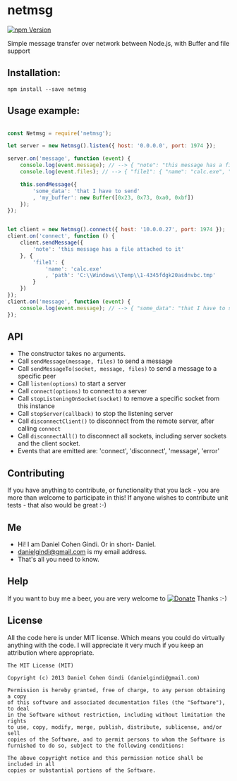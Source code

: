 # netmsg

[![npm Version](https://badge.fury.io/js/netmsg.png)](https://npmjs.org/package/netmsg)

Simple message transfer over network between Node.js, with Buffer and file support

## Installation:

```
npm install --save netmsg
```
  
## Usage example:

```javascript

const Netmsg = require('netmsg');

let server = new Netmsg().listen({ host: '0.0.0.0', port: 1974 });

server.on('message', function (event) {
    console.log(event.message); // --> { "note": "this message has a file attached to it" }
    console.log(event.files); // --> { "file1": { "name": "calc.exe", "path": "C:\Windows\Temp\1-4345fdgk20asdnvbc.tmp" } }

    this.sendMessage({
        'some_data': 'that I have to send'
        , 'my_buffer': new Buffer([0x23, 0x73, 0xa0, 0xbf])
    });
});


let client = new Netmsg().connect({ host: '10.0.0.27', port: 1974 });
client.on('connect', function () {
    client.sendMessage({
        'note': 'this message has a file attached to it'
    }, {
        'file1': {
            'name': 'calc.exe'
            , 'path': 'C:\\Windows\\Temp\\1-4345fdgk20asdnvbc.tmp'
        }
    })
});
client.on('message', function (event) {
    console.log(event.message); // --> { "some_data": "that I have to send", "my_buffer": <Buffer 23 73 a0 bf> }
});

```

## API

* The constructor takes no arguments.
* Call `sendMessage(message, files)` to send a message
* Call `sendMessageTo(socket, message, files)` to send a message to a specific peer
* Call `listen(options)` to start a server
* Call `connect(options)` to connect to a server
* Call `stopListeningOnSocket(socket)` to remove a specific socket from this instance
* Call `stopServer(callback)` to stop the listening server
* Call `disconnectClient()` to disconnect from the remote server, after calling `connect`
* Call `disconnectAll()` to disconnect all sockets, including server sockets and the client socket.
* Events that are emitted are: 'connect', 'disconnect', 'message', 'error'


## Contributing

If you have anything to contribute, or functionality that you lack - you are more than welcome to participate in this!
If anyone wishes to contribute unit tests - that also would be great :-)

## Me
* Hi! I am Daniel Cohen Gindi. Or in short- Daniel.
* danielgindi@gmail.com is my email address.
* That's all you need to know.

## Help

If you want to buy me a beer, you are very welcome to
[![Donate](https://www.paypalobjects.com/en_US/i/btn/btn_donate_LG.gif)](https://www.paypal.com/cgi-bin/webscr?cmd=_s-xclick&hosted_button_id=G6CELS3E997ZE)
 Thanks :-)

## License

All the code here is under MIT license. Which means you could do virtually anything with the code.
I will appreciate it very much if you keep an attribution where appropriate.

    The MIT License (MIT)

    Copyright (c) 2013 Daniel Cohen Gindi (danielgindi@gmail.com)

    Permission is hereby granted, free of charge, to any person obtaining a copy
    of this software and associated documentation files (the "Software"), to deal
    in the Software without restriction, including without limitation the rights
    to use, copy, modify, merge, publish, distribute, sublicense, and/or sell
    copies of the Software, and to permit persons to whom the Software is
    furnished to do so, subject to the following conditions:

    The above copyright notice and this permission notice shall be included in all
    copies or substantial portions of the Software.
